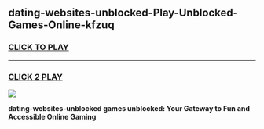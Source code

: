 
## dating-websites-unblocked-Play-Unblocked-Games-Online-kfzuq
<h3>
<a href="https://premium76.site?title=dating-websites-unblocked&ref=25A">CLICK TO PLAY</a></h3>
<hr>

<h3>
<a href="https://premium76.site?title=dating-websites-unblocked&ref=25A">CLICK 2 PLAY</a>
  
</h3>

<a href="https://premium76.site?title=dating-websites-unblocked&ref=25A"><img src="https://clearcache.store/games.png"></a>


**dating-websites-unblocked games unblocked: Your Gateway to Fun and Accessible Online Gaming**
